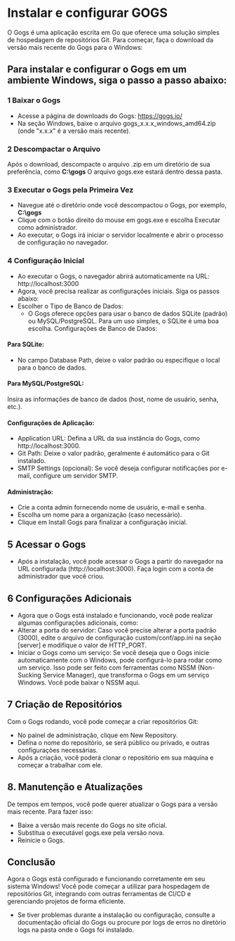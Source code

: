 # Instalar e configurar GOGS
O Gogs é uma aplicação escrita em Go que oferece uma solução simples de hospedagem de repositórios Git. Para começar, faça o download da versão mais recente do Gogs para o Windows:

## Para instalar e configurar o Gogs em um ambiente Windows, siga o passo a passo abaixo:

### 1 Baixar o Gogs
- Acesse a página de downloads do Gogs: https://gogs.io/
- Na seção Windows, baixe o arquivo gogs_x.x.x_windows_amd64.zip (onde "x.x.x" é a versão mais recente).
### 2 Descompactar o Arquivo
Após o download, descompacte o arquivo .zip em um diretório de sua preferência, como **C:\gogs** O arquivo gogs.exe estará dentro dessa pasta.
### 3 Executar o Gogs pela Primeira Vez
- Navegue até o diretório onde você descompactou o Gogs, por exemplo, **C:\gogs**
- Clique com o botão direito do mouse em gogs.exe e escolha Executar como administrador.
- Ao executar, o Gogs irá iniciar o servidor localmente e abrir o processo de configuração no navegador.

### 4 Configuração Inicial
- Ao executar o Gogs, o navegador abrirá automaticamente na URL: http://localhost:3000
- Agora, você precisa realizar as configurações iniciais. Siga os passos abaixo:
- Escolher o Tipo de Banco de Dados:
    - O Gogs oferece opções para usar o banco de dados SQLite (padrão) ou MySQL/PostgreSQL. Para um uso simples, o SQLite é uma boa escolha.
Configurações de Banco de Dados:
#### Para SQLite:
- No campo Database Path, deixe o valor padrão ou especifique o local para o banco de dados.
#### Para MySQL/PostgreSQL:
Insira as informações de banco de dados (host, nome de usuário, senha, etc.).
#### Configurações de Aplicação:
- Application URL: Defina a URL da sua instância do Gogs, como http://localhost:3000.
- Git Path: Deixe o valor padrão, geralmente é automático para o Git instalado.
- SMTP Settings (opcional): Se você deseja configurar notificações por e-mail, configure um servidor SMTP.

#### Administração:
- Crie a conta admin fornecendo nome de usuário, e-mail e senha.
- Escolha um nome para a organização (caso necessário).
- Clique em Install Gogs para finalizar a configuração inicial.

## 5 Acessar o Gogs
- Após a instalação, você pode acessar o Gogs a partir do navegador na URL configurada (http://localhost:3000). Faça login com a conta de administrador que você criou.

## 6 Configurações Adicionais
- Agora que o Gogs está instalado e funcionando, você pode realizar algumas configurações adicionais, como:
- Alterar a porta do servidor: Caso você precise alterar a porta padrão (3000), edite o arquivo de configuração custom/conf/app.ini na seção [server] e modifique o valor de HTTP_PORT.
- Iniciar o Gogs como um serviço: Se você deseja que o Gogs inicie automaticamente com o Windows, pode configurá-lo para rodar como um serviço. Isso pode ser feito com ferramentas como NSSM (Non-Sucking Service Manager), que transforma o Gogs em um serviço Windows. Você pode baixar o NSSM aqui.

## 7 Criação de Repositórios
Com o Gogs rodando, você pode começar a criar repositórios Git:
- No painel de administração, clique em New Repository.
- Defina o nome do repositório, se será público ou privado, e outras configurações necessárias.
- Após a criação, você poderá clonar o repositório em sua máquina e começar a trabalhar com ele.
## 8. Manutenção e Atualizações
De tempos em tempos, você pode querer atualizar o Gogs para a versão mais recente. Para fazer isso:
- Baixe a versão mais recente do Gogs no site oficial.
- Substitua o executável gogs.exe pela versão nova.
- Reinicie o Gogs.
## Conclusão
Agora o Gogs está configurado e funcionando corretamente em seu sistema Windows! Você pode começar a utilizar para hospedagem de repositórios Git, integrando com outras ferramentas de CI/CD e gerenciando projetos de forma eficiente.
- Se tiver problemas durante a instalação ou configuração, consulte a documentação oficial do Gogs ou procure por logs de erros no diretório logs na pasta onde o Gogs foi instalado.